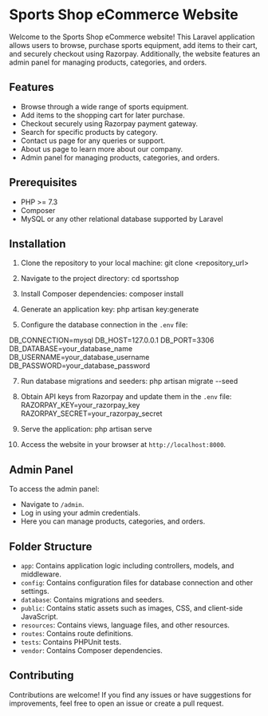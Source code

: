 # Sports Shop eCommerce Website

Welcome to the Sports Shop eCommerce website! This Laravel application allows users to browse, purchase sports equipment, add items to their cart, and securely checkout using Razorpay. Additionally, the website features an admin panel for managing products, categories, and orders.

## Features

- Browse through a wide range of sports equipment.
- Add items to the shopping cart for later purchase.
- Checkout securely using Razorpay payment gateway.
- Search for specific products by category.
- Contact us page for any queries or support.
- About us page to learn more about our company.
- Admin panel for managing products, categories, and orders.

## Prerequisites

- PHP >= 7.3
- Composer
- MySQL or any other relational database supported by Laravel

## Installation

1. Clone the repository to your local machine:   git clone <repository_url>

2. Navigate to the project directory: cd sportsshop

3. Install Composer dependencies: composer install

4. Generate an application key: php artisan key:generate

5. Configure the database connection in the `.env` file:

DB_CONNECTION=mysql
DB_HOST=127.0.0.1
DB_PORT=3306
DB_DATABASE=your_database_name
DB_USERNAME=your_database_username
DB_PASSWORD=your_database_password


7. Run database migrations and seeders: php artisan migrate --seed


8. Obtain API keys from Razorpay and update them in the `.env` file: 
 RAZORPAY_KEY=your_razorpay_key
RAZORPAY_SECRET=your_razorpay_secret


9. Serve the application: php artisan serve


10. Access the website in your browser at `http://localhost:8000`.

## Admin Panel

To access the admin panel:
- Navigate to `/admin`.
- Log in using your admin credentials.
- Here you can manage products, categories, and orders.

## Folder Structure

- `app`: Contains application logic including controllers, models, and middleware.
- `config`: Contains configuration files for database connection and other settings.
- `database`: Contains migrations and seeders.
- `public`: Contains static assets such as images, CSS, and client-side JavaScript.
- `resources`: Contains views, language files, and other resources.
- `routes`: Contains route definitions.
- `tests`: Contains PHPUnit tests.
- `vendor`: Contains Composer dependencies.

## Contributing

Contributions are welcome! If you find any issues or have suggestions for improvements, feel free to open an issue or create a pull request.





